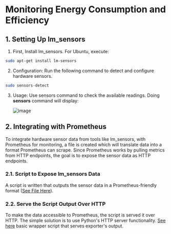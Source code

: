 # Monitoring Energy Consumption and Efficiency

## 1. Setting Up lm_sensors

1. First, Install lm_sensors. For Ubuntu, execute:

```sh
sudo apt-get install lm-sensors
```
2. Configuration: Run the following command to detect and configure hardware sensors.
```sh
sudo sensors-detect
```

3. Usage: Use sensors command to check the available readings. Doing <b>sensors</b> command will display:

   ![image](https://github.com/TeachingMaterial/ace-2023_-team-0/assets/85470428/37334045-44fe-4b86-aa73-a684aaa88ca9)

## 2. Integrating with Prometheus

To integrate hardware sensor data from tools like lm_sensors, with Prometheus for monitoring, a file is created which will translate data into a format Prometheus can scrape. Since Prometheus works by pulling metrics from HTTP endpoints, the goal is to expose the sensor data as HTTP endpoints.

### 2.1. Script to Expose lm_sensors Data

A script is written that outputs the sensor data in a Prometheus-friendly format ([See File Here](sensor_exporter.py)). 

### 2.2. Serve the Script Output Over HTTP
To make the data accessible to Prometheus, the script is served it over HTTP. The simple solution is to use Python's HTTP server functionality. [See here](http_sensor_exporter.py) basic wrapper script that serves exporter's output.
